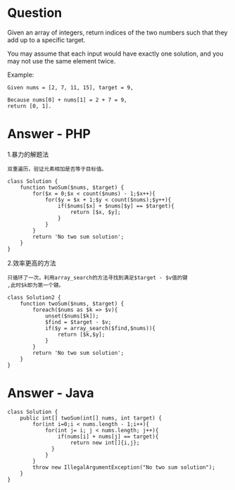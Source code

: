 # Question
Given an array of integers, return indices of the two numbers such that 
they add up to a specific target.

You may assume that each input would have exactly one solution, 
and you may not use the same element twice.

Example:

    Given nums = [2, 7, 11, 15], target = 9,

    Because nums[0] + nums[1] = 2 + 7 = 9,
    return [0, 1].
    
# Answer - PHP
    
1.暴力的解题法
    
    双重遍历，验证元素相加是否等于目标值。
    
````
class Solution {
    function twoSum($nums, $target) {
        for($x = 0;$x < count($nums) - 1;$x++){
            for($y = $x + 1;$y < count($nums);$y++){
                if($nums[$x] + $nums[$y] == $target){
                    return [$x, $y];
                }
            }
        }
        return 'No two sum solution';
    }
}
````

2.效率更高的方法

    只循环了一次，利用array_search的方法寻找到满足$target - $v值的键
    ,此时$k即为第一个键。
    
````
class Solution2 {
    function twoSum($nums, $target) {
        foreach($nums as $k => $v){
            unset($nums[$k]);
            $find = $target - $v;
            if($y = array_search($find,$nums)){
                return [$k,$y];
            }
        }
        return 'No two sum solution';
    }
}
````

# Answer - Java
````
class Solution {
    public int[] twoSum(int[] nums, int target) {
        for(int i=0;i < nums.length - 1;i++){
            for(int j= i; j < nums.length; j++){
                if(nums[i] + nums[j] == target){
                    return new int[]{i,j};
              }
            } 
        }
        throw new IllegalArgumentException("No two sum solution");
    }
}
````
